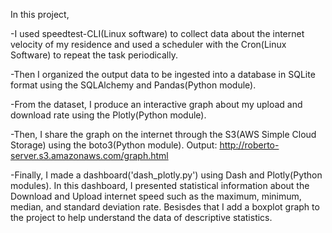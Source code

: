 In this project, 

-I used speedtest-CLI(Linux software)  to collect data about the internet velocity of my residence and used a scheduler with the Cron(Linux Software) to repeat the task periodically. 

-Then I organized the output data to be ingested into a database in SQLite format using the SQLAlchemy and Pandas(Python module).

-From the dataset, I produce an interactive graph about my upload and download rate using the Plotly(Python module). 

-Then, I share the graph on the internet through the S3(AWS Simple Cloud Storage) using the boto3(Python module). Output: http://roberto-server.s3.amazonaws.com/graph.html

-Finally, I made a dashboard('dash_plotly.py') using Dash and Plotly(Python modules). In this dashboard, I presented statistical information about the Download and Upload internet speed such as the maximum, minimum, median, and standard deviation rate. Besisdes that I add a  boxplot graph to the project to help understand the data of descriptive statistics.

